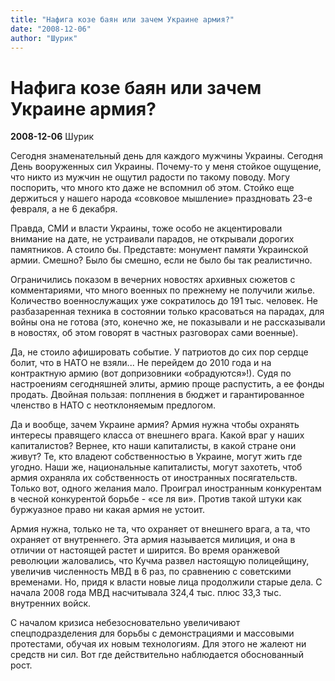 ```yaml
---
title: "Нафига козе баян или зачем Украине армия?"
date: "2008-12-06"
author: "Шурик"
---
```


# Нафига козе баян или зачем Украине армия?

**2008-12-06** Шурик

Сегодня знаменательный день для каждого мужчины Украины. Cегодня День вооруженных сил Украины. Почему-то у меня стойкое ощущение, что никто из мужчин не ощутил радости по такому поводу. Могу поспорить, что много кто даже не вспомнил об этом. Стойко еще держиться у нашего народа «совковое мышление» праздновать 23-е февраля, а не 6 декабря.

Правда, СМИ и власти Украины, тоже особо не акцентировали внимание на дате, не устраивали парадов, не открывали дорогих памятников. А стоило бы. Представте: монумент памяти Украинской армии. Смешно? Было бы смешно, если не было бы так реалистично.

Ограничились показом в вечерних новостях архивных сюжетов с комментариями, что много военных по прежнему не получили жилье. Количество военнослужащих уже сократилось до 191 тыс. человек. Не разбазаренная техника в состоянии только красоваться на парадах, для войны она не готова (это, конечно же, не показывали и не рассказывали в новостях, об этом говорят в частных разговорах сами военные).

Да, не стоило афишировать событие. У патриотов до сих пор сердце болит, что в НАТО не взяли... Не перейдем до 2010 года и на контрактную армию (вот допризовники «обрадуются»!). Судя по настроениям сегодняшней элиты, армию проще распустить, а ее фонды продать. Двойная пользая: поплнения в бюджет и гарантированное членство в НАТО с неотклоняемым предлогом.

Да и вообще, зачем Украине армия? Армия нужна чтобы охранять интересы правящего класса от внешнего врага. Какой враг у наших капиталистов? Вернее, кто наши капиталисты, в какой стране они живут? Те, кто владеют собственностью в Украине, могут жить где угодно. Наши же, национальные капиталисты, могут захотеть, чтоб армия охраняла их собственность от иностранных посягательств. Только вот, одного желания мало. Проиграл иностранным конкурентам в чесной конкурентой борьбе - «се ля ви». Против такой штуки как буржуазное право ни какая армия не устоит.

Армия нужна, только не та, что охраняет от внешнего врага, а та, что охраняет от внутреннего. Эта армия называется милиция, и она в отличии от настоящей растет и ширится. Во время оранжевой революции жаловались, что Кучма развел настоящую полицейщину, увеличив численность МВД в 6 раз, по сравнению с советскими временами. Но, придя к власти новые лица продолжили старые дела. С начала 2008 года МВД насчитывала 324,4 тыс. плюс 33,3 тыс. внутренних войск.

С началом кризиса небезосновательно увеличивают спецподразделения для борьбы с демонстрациями и массовыми протестами, обучая их новым технологиям. Для этого не жалеют ни средств ни сил. Вот где действительно наблюдается обоснованный рост.